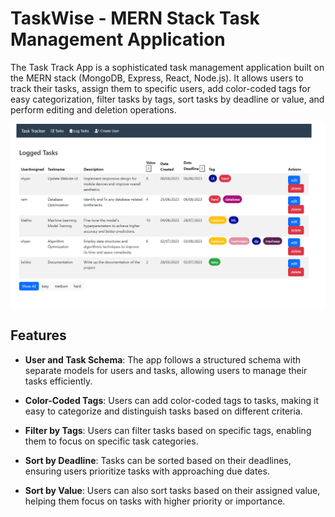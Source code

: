 # TaskWise - MERN Stack Task Management Application

The Task Track App is a sophisticated task management application built on the MERN stack (MongoDB, Express, React, Node.js). It allows users to track their tasks, assign them to specific users, add color-coded tags for easy categorization, filter tasks by tags, sort tasks by deadline or value, and perform editing and deletion operations.

![Task Track App Screenshot](screenshot.png)

## Features

- **User and Task Schema**: The app follows a structured schema with separate models for users and tasks, allowing users to manage their tasks efficiently.

- **Color-Coded Tags**: Users can add color-coded tags to tasks, making it easy to categorize and distinguish tasks based on different criteria.

- **Filter by Tags**: Users can filter tasks based on specific tags, enabling them to focus on specific task categories.

- **Sort by Deadline**: Tasks can be sorted based on their deadlines, ensuring users prioritize tasks with approaching due dates.

- **Sort by Value**: Users can also sort tasks based on their assigned value, helping them focus on tasks with higher priority or importance.
